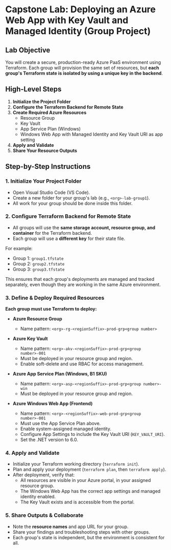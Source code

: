 # Capstone Lab: Deploying an Azure Web App with Key Vault and Managed Identity (Group Project)

## Lab Objective

You will create a secure, production-ready Azure PaaS environment using Terraform. Each group will provision the same set of resources, but **each group's Terraform state is isolated by using a unique key in the backend**.

## High-Level Steps

1. **Initialize the Project Folder**
2. **Configure the Terraform Backend for Remote State**
3. **Create Required Azure Resources**
   - Resource Group
   - Key Vault
   - App Service Plan (Windows)
   - Windows Web App with Managed Identity and Key Vault URI as app setting
4. **Apply and Validate**
5. **Share Your Resource Outputs**

## Step-by-Step Instructions

### 1. Initialize Your Project Folder

- Open Visual Studio Code (VS Code).
- Create a new folder for your group's lab (e.g., `<org>-lab-group1`).
- All work for your group should be done inside this folder.

### 2. Configure Terraform Backend for Remote State

- All groups will use the **same storage account, resource group, and container** for the Terraform backend.
- Each group will use a **different key** for their state file.

For example:
- Group 1: `group1.tfstate`
- Group 2: `group2.tfstate`
- Group 3: `group3.tfstate`

This ensures that each group's deployments are managed and tracked separately, even though they are working in the same Azure environment.

### 3. Define & Deploy Required Resources

**Each group must use Terraform to deploy:**

- **Azure Resource Group**
  - Name pattern: `<org>-rg-<regionSuffix>-prod-grp<group number>`
  
- **Azure Key Vault**
  - Name pattern: `<org>-akv-<regionSuffix>-prod-grp<group number>-001`
  - Must be deployed in your resource group and region.
  - Enable soft-delete and use RBAC for access management.
  
- **Azure App Service Plan (Windows, B1 SKU)**
  - Name pattern: `<org>-asp-<regionSuffix>-prod-grp<group number>-win`
  - Must be deployed in your resource group and region.
  
- **Azure Windows Web App (Frontend)**
  - Name pattern: `<org>-<regionSuffix>-web-prod-grp<group number>-001`
  - Must use the App Service Plan above.
  - Enable system-assigned managed identity.
  - Configure App Settings to include the Key Vault URI (`KEY_VAULT_URI`).
  - Set the .NET version to 6.0.

### 4. Apply and Validate

- Initialize your Terraform working directory (`terraform init`).
- Plan and apply your deployment (`terraform plan`, then `terraform apply`).
- After deployment, verify that:
  - All resources are visible in your Azure portal, in your assigned resource group.
  - The Windows Web App has the correct app settings and managed identity enabled.
  - The Key Vault exists and is accessible from the portal.

### 5. Share Outputs & Collaborate

- Note the **resource names** and app URL for your group.
- Share your findings and troubleshooting steps with other groups.
- Each group's state is independent, but the environment is consistent for all.


